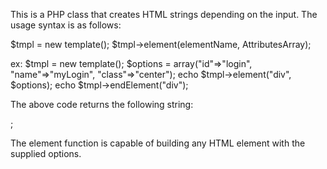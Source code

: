 This is a PHP class that creates HTML strings depending on the input. The usage syntax is as follows:

$tmpl = new template();
$tmpl->element(elementName, AttributesArray);

ex:
$tmpl = new template();
$options = array("id"=>"login", "name"=>"myLogin", "class"=>"center");
echo $tmpl->element("div", $options);
echo $tmpl->endElement("div");

The above code returns the following string:
  <div id='login' name='myLogin' class='center'></div>;

The element function is capable of building any HTML element with the supplied options. 
